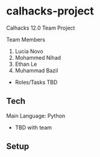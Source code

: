 # calhacks-project
Calhacks 12.0 Team Project

Team Members
1. Lucia Novo
2. Mohammed Nihad
3. Ethan Le
4. Muhammad Bazil
- Roles/Tasks TBD

## Tech
Main Language: Python
- TBD with team

## Setup

